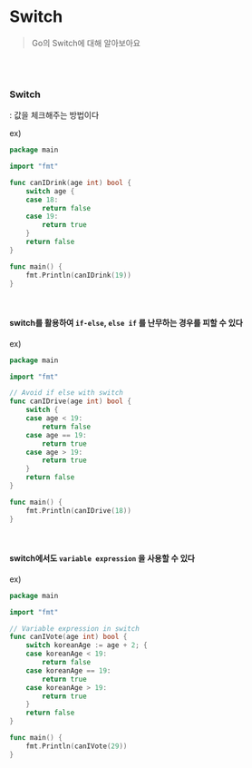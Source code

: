 # Switch

> Go의 Switch에 대해 알아보아요

<br>

<br>

### Switch

: 값을 체크해주는 방법이다

ex)

```go
package main

import "fmt"

func canIDrink(age int) bool {
	switch age {
	case 18:
		return false
	case 19:
		return true
	}
	return false
}

func main() {
	fmt.Println(canIDrink(19))
}

```

<br>

#### switch를 활용하여 `if-else`, `else if` 를 난무하는 경우를 피할 수 있다

ex)

```go
package main

import "fmt"

// Avoid if else with switch
func canIDrive(age int) bool {
	switch {
	case age < 19:
		return false
	case age == 19:
		return true
	case age > 19:
		return true
	}
	return false
}

func main() {
	fmt.Println(canIDrive(18))
}

```

<br>

#### switch에서도 `variable expression` 을 사용할 수 있다

ex)

```go
package main

import "fmt"

// Variable expression in switch
func canIVote(age int) bool {
	switch koreanAge := age + 2; {
	case koreanAge < 19:
		return false
	case koreanAge == 19:
		return true
	case koreanAge > 19:
		return true
	}
	return false
}

func main() {
	fmt.Println(canIVote(29))
}

```

